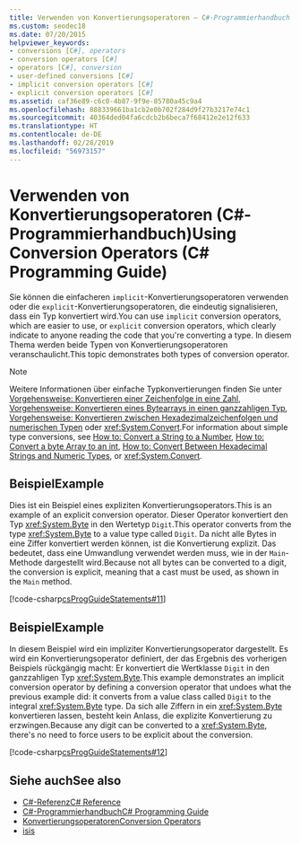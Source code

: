 ```yaml
---
title: Verwenden von Konvertierungsoperatoren – C#-Programmierhandbuch
ms.custom: seodec18
ms.date: 07/20/2015
helpviewer_keywords:
- conversions [C#], operators
- conversion operators [C#]
- operators [C#], conversion
- user-defined conversions [C#]
- implicit conversion operators [C#]
- explicit conversion operators [C#]
ms.assetid: caf36e89-c6c0-4b87-9f9e-85780a45c9a4
ms.openlocfilehash: 888339661ba1cb2e0b702f284d9f27b3217e74c1
ms.sourcegitcommit: 40364ded04fa6cdcb2b6beca7f68412e2e12f633
ms.translationtype: HT
ms.contentlocale: de-DE
ms.lasthandoff: 02/28/2019
ms.locfileid: "56973157"
---
```

# <a name="using-conversion-operators-c-programming-guide"></a><span data-ttu-id="10686-102">Verwenden von Konvertierungsoperatoren (C#-Programmierhandbuch)</span><span class="sxs-lookup"><span data-stu-id="10686-102">Using Conversion Operators (C# Programming Guide)</span></span>
<span data-ttu-id="10686-103">Sie können die einfacheren `implicit`-Konvertierungsoperatoren verwenden oder die `explicit`-Konvertierungsoperatoren, die eindeutig signalisieren, dass ein Typ konvertiert wird.</span><span class="sxs-lookup"><span data-stu-id="10686-103">You can use `implicit` conversion operators, which are easier to use, or `explicit` conversion operators, which clearly indicate to anyone reading the code that you're converting a type.</span></span> <span data-ttu-id="10686-104">In diesem Thema werden beide Typen von Konvertierungsoperatoren veranschaulicht.</span><span class="sxs-lookup"><span data-stu-id="10686-104">This topic demonstrates both types of conversion operator.</span></span>  
  
> [!NOTE]
>  <span data-ttu-id="10686-105">Weitere Informationen über einfache Typkonvertierungen finden Sie unter [Vorgehensweise: Konvertieren einer Zeichenfolge in eine Zahl](../../../csharp/programming-guide/types/how-to-convert-a-string-to-a-number.md), [Vorgehensweise: Konvertieren eines Bytearrays in einen ganzzahligen Typ](../../../csharp/programming-guide/types/how-to-convert-a-byte-array-to-an-int.md), [Vorgehensweise: Konvertieren zwischen Hexadezimalzeichenfolgen und numerischen Typen](../../../csharp/programming-guide/types/how-to-convert-between-hexadecimal-strings-and-numeric-types.md) oder <xref:System.Convert>.</span><span class="sxs-lookup"><span data-stu-id="10686-105">For information about simple type conversions, see [How to: Convert a String to a Number](../../../csharp/programming-guide/types/how-to-convert-a-string-to-a-number.md), [How to: Convert a byte Array to an int](../../../csharp/programming-guide/types/how-to-convert-a-byte-array-to-an-int.md), [How to: Convert Between Hexadecimal Strings and Numeric Types](../../../csharp/programming-guide/types/how-to-convert-between-hexadecimal-strings-and-numeric-types.md), or <xref:System.Convert>.</span></span>  
  
## <a name="example"></a><span data-ttu-id="10686-106">Beispiel</span><span class="sxs-lookup"><span data-stu-id="10686-106">Example</span></span>  
 <span data-ttu-id="10686-107">Dies ist ein Beispiel eines expliziten Konvertierungsoperators.</span><span class="sxs-lookup"><span data-stu-id="10686-107">This is an example of an explicit conversion operator.</span></span> <span data-ttu-id="10686-108">Dieser Operator konvertiert den Typ <xref:System.Byte> in den Wertetyp `Digit`.</span><span class="sxs-lookup"><span data-stu-id="10686-108">This operator converts from the type <xref:System.Byte> to a value type called `Digit`.</span></span> <span data-ttu-id="10686-109">Da nicht alle Bytes in eine Ziffer konvertiert werden können, ist die Konvertierung explizit. Das bedeutet, dass eine Umwandlung verwendet werden muss, wie in der `Main`-Methode dargestellt wird.</span><span class="sxs-lookup"><span data-stu-id="10686-109">Because not all bytes can be converted to a digit, the conversion is explicit, meaning that a cast must be used, as shown in the `Main` method.</span></span>  
  
 [!code-csharp[csProgGuideStatements#11](~/samples/snippets/csharp/VS_Snippets_VBCSharp/csProgGuideStatements/CS/Statements.cs#11)]  
  
## <a name="example"></a><span data-ttu-id="10686-110">Beispiel</span><span class="sxs-lookup"><span data-stu-id="10686-110">Example</span></span>  
 <span data-ttu-id="10686-111">In diesem Beispiel wird ein impliziter Konvertierungsoperator dargestellt. Es wird ein Konvertierungsoperator definiert, der das Ergebnis des vorherigen Beispiels rückgängig macht: Er konvertiert die Wertklasse `Digit` in den ganzzahligen Typ <xref:System.Byte>.</span><span class="sxs-lookup"><span data-stu-id="10686-111">This example demonstrates an implicit conversion operator by defining a conversion operator that undoes what the previous example did: it converts from a value class called `Digit` to the integral <xref:System.Byte> type.</span></span> <span data-ttu-id="10686-112">Da sich alle Ziffern in ein <xref:System.Byte> konvertieren lassen, besteht kein Anlass, die explizite Konvertierung zu erzwingen.</span><span class="sxs-lookup"><span data-stu-id="10686-112">Because any digit can be converted to a <xref:System.Byte>, there's no need to force users to be explicit about the conversion.</span></span>  
  
 [!code-csharp[csProgGuideStatements#12](~/samples/snippets/csharp/VS_Snippets_VBCSharp/csProgGuideStatements/CS/Statements.cs#12)]  
  
## <a name="see-also"></a><span data-ttu-id="10686-113">Siehe auch</span><span class="sxs-lookup"><span data-stu-id="10686-113">See also</span></span>

- [<span data-ttu-id="10686-114">C#-Referenz</span><span class="sxs-lookup"><span data-stu-id="10686-114">C# Reference</span></span>](../../../csharp/language-reference/index.md)
- [<span data-ttu-id="10686-115">C#-Programmierhandbuch</span><span class="sxs-lookup"><span data-stu-id="10686-115">C# Programming Guide</span></span>](../../../csharp/programming-guide/index.md)
- [<span data-ttu-id="10686-116">Konvertierungsoperatoren</span><span class="sxs-lookup"><span data-stu-id="10686-116">Conversion Operators</span></span>](../../../csharp/programming-guide/statements-expressions-operators/conversion-operators.md)
- [<span data-ttu-id="10686-117">is</span><span class="sxs-lookup"><span data-stu-id="10686-117">is</span></span>](../../../csharp/language-reference/keywords/is.md)
